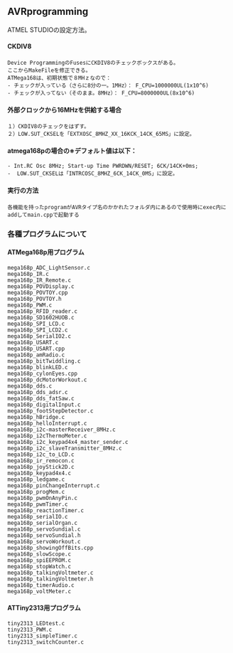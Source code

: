 ## AVRprogramming
ATMEL STUDIOの設定方法。

#### CKDIV8   
    Device ProgrammingのFusesにCKDIV8のチェックボックスがある。
    ここからMakeFileを修正できる。
    ATMega168は、初期状態で８MHｚなので：
    - チェックが入っている（さらに8分の一。1MHz）： F_CPU=1000000UL(1x10^6)
    - チェックが入ってない（そのまま。8MHz）： F_CPU=8000000UL(8x10^6)

#### 外部クロックから16MHzを供給する場合
    １）CKDIV8のチェックをはずす。
    ２）LOW.SUT_CKSELを「EXTXOSC_8MHZ_XX_16KCK_14CK_65MS」に設定。

#### atmega168pの場合の※デフォルト値は以下：
    - Int.RC Osc 8MHz; Start-up Time PWRDWN/RESET; 6CK/14CK+0ms;
    -  LOW.SUT_CKSELは「INTRCOSC_8MHZ_6CK_14CK_0MS」に設定。

#### 実行の方法
    各機能を持ったprogramがAVRタイプ名のかかれたフォルダ内にあるので使用時にexec内にaddしてmain.cppで起動する

### 各種プログラムについて

#### ATMega168p用プログラム
    mega168p_ADC_LightSensor.c
    mega168p_IR.c
    mega168p_IR_Remote.c
    mega168p_POVDisplay.c
    mega168p_POVTOY.cpp
    mega168p_POVTOY.h
    mega168p_PWM.c
    mega168p_RFID_reader.c
    mega168p_SD1602HUOB.c
    mega168p_SPI_LCD.c
    mega168p_SPI_LCD2.c
    mega168p_SerialIO2.c
    mega168p_USART.c
    mega168p_USART.cpp
    mega168p_amRadio.c
    mega168p_bitTwiddling.c
    mega168p_blinkLED.c
    mega168p_cylonEyes.cpp
    mega168p_dcMotorWorkout.c
    mega168p_dds.c
    mega168p_dds_adsr.c
    mega168p_dds_fatSaw.c
    mega168p_digitalInput.c
    mega168p_footStepDetector.c
    mega168p_hBridge.c
    mega168p_helloInterrupt.c
    mega168p_i2c-masterReceiver_8MHz.c
    mega168p_i2cThermoMeter.c
    mega168p_i2c_keypad4x4_master_sender.c
    mega168p_i2c_slaveTransmitter_8MHz.c
    mega168p_i2c_to_LCD.c
    mega168p_ir_remocon.c
    mega168p_joyStick2D.c
    mega168p_keypad4x4.c
    mega168p_ledgame.c
    mega168p_pinChangeInterrupt.c
    mega168p_progMem.c
    mega168p_pwmOnAnyPin.c
    mega168p_pwmTimer.c
    mega168p_reactionTimer.c
    mega168p_serialIO.c
    mega168p_serialOrgan.c
    mega168p_servoSundial.c
    mega168p_servoSundial.h
    mega168p_servoWorkout.c
    mega168p_showingOffBits.cpp
    mega168p_slowScope.c
    mega168p_spiEEPROM.c
    mega168p_stopWatch.c
    mega168p_talkingVoltmeter.c
    mega168p_talkingVoltmeter.h
    mega168p_timerAudio.c
    mega168p_voltMeter.c

#### ATTiny2313用プログラム
    tiny2313_LEDtest.c
    tiny2313_PWM.c
    tiny2313_simpleTimer.c
    tiny2313_switchCounter.c